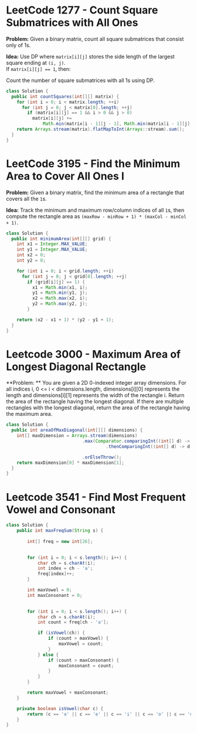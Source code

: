  
# LeetCode 1277 - Count Square Submatrices with All Ones     
 
**Problem:** Given a binary matrix, count all square submatrices that consist only of 1s.   

**Idea:** Use DP where `matrix[i][j]` stores the side length of the largest square ending at `(i, j)`.  
If `matrix[i][j] == 1`, then:  

 
Count the number of square submatrices with all 1s using DP.

```java
class Solution { 
  public int countSquares(int[][] matrix) {
    for (int i = 0; i < matrix.length; ++i)
      for (int j = 0; j < matrix[0].length; ++j)
        if (matrix[i][j] == 1 && i > 0 && j > 0)
          matrix[i][j] +=
              Math.min(matrix[i - 1][j - 1], Math.min(matrix[i - 1][j], matrix[i][j - 1]));
    return Arrays.stream(matrix).flatMapToInt(Arrays::stream).sum();
  }
}
``` 

# LeetCode 3195 - Find the Minimum Area to Cover All Ones I  

**Problem:** Given a binary matrix, find the minimum area of a rectangle that covers all the `1`s.  

**Idea:** Track the minimum and maximum row/column indices of all `1`s, then compute the rectangle area as `(maxRow - minRow + 1) * (maxCol - minCol + 1)`.  

```java
class Solution {
  public int minimumArea(int[][] grid) {
    int x1 = Integer.MAX_VALUE;
    int y1 = Integer.MAX_VALUE;
    int x2 = 0;
    int y2 = 0;

    for (int i = 0; i < grid.length; ++i)
      for (int j = 0; j < grid[0].length; ++j)
        if (grid[i][j] == 1) {
          x1 = Math.min(x1, i);
          y1 = Math.min(y1, j);
          x2 = Math.max(x2, i);
          y2 = Math.max(y2, j);
        }

    return (x2 - x1 + 1) * (y2 - y1 + 1);
  }
}
```
# Leetcode 3000 - Maximum Area of Longest Diagonal Rectangle 

**Problem: ** You are given a 2D 0-indexed integer array dimensions.
For all indices i, 0 <= i < dimensions.length, dimensions[i][0] represents the length and dimensions[i][1] represents the width of the rectangle i.
Return the area of the rectangle having the longest diagonal. If there are multiple rectangles with the longest diagonal, return the area of the rectangle having the maximum area.

```java
class Solution {
  public int areaOfMaxDiagonal(int[][] dimensions) {
    int[] maxDimension = Arrays.stream(dimensions)
                             .max(Comparator.comparingInt((int[] d) -> d[0] * d[0] + d[1] * d[1])
                                      .thenComparingInt((int[] d) -> d[0] * d[1]))

                             .orElseThrow();
    return maxDimension[0] * maxDimension[1];
  }
}
```
# Leetcode 3541 - Find Most Frequent Vowel and Consonant

```java
class Solution {
    public int maxFreqSum(String s) {
        
        int[] freq = new int[26];

        
        for (int i = 0; i < s.length(); i++) {
            char ch = s.charAt(i);
            int index = ch - 'a';  
            freq[index]++;
        }

        int maxVowel = 0;
        int maxConsonant = 0;

        
        for (int i = 0; i < s.length(); i++) {
            char ch = s.charAt(i);
            int count = freq[ch - 'a'];

            if (isVowel(ch)) {
                if (count > maxVowel) {
                    maxVowel = count;
                }
            } else {
                if (count > maxConsonant) {
                    maxConsonant = count;
                }
            }
        }

        return maxVowel + maxConsonant;
    }

    private boolean isVowel(char c) {
        return (c == 'a' || c == 'e' || c == 'i' || c == 'o' || c == 'u');
    }
}
```
